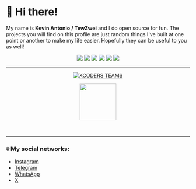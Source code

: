 # 🌵 Hi there!

My name is **Kevin Antonio / TewZwei** and I do open source for fun.
The projects you will find on this profile are just random things I've built at one point or another to make my life easier.
Hopefully they can be useful to you as well!

<p align="center">
  <img src="https://img.shields.io/badge/-JavaScript-black?style=flat-square&logo=javascript" />
  <img src="https://img.shields.io/badge/-Node.js-black?style=flat-square&logo=Node.js" />
  <img src="https://img.shields.io/badge/-HTML5-black?style=flat-square&logo=html5&logoColor=e34f26" />
  <img src="https://img.shields.io/badge/-CSS3-black?style=flat-square&logo=css3&logoColor=1572b6" />
  <img src="https://img.shields.io/badge/-Git-black?style=flat-square&logo=git" />
  <img src="https://img.shields.io/badge/-GitHub-black?style=flat-square&logo=github" /> <br>
</p>

___

<p align="center">
<a target="_blank" href="https://github.com/xcoders-teams/"><img alt="XCODERS TEAMS" src="https://img.shields.io/badge/XCODERS TEAMS%20-%23121011.svg?&style=for-the-badge&logo=ubuntu&logoColor=white"></a>
</p>

<p align="center">
<img height="100" src="https://profile-counter.deno.dev/ds6/count.svg" />
</p><br>

___
### 💀 My social networks:
- [Instagram](https://instagram.com/07.5.01)
- [Telegram](https://t.me/tewzwei)
- [WhatsApp](https://wa.me/50768888888)
- [X](https://x.com/tewzwei)

<!-- [![GitHub WidgetBox](https://github-widgetbox.vercel.app/api/profile?username=ds6&data=followers,repositories,stars,commits&theme=nautilus)](https://github.com/ds6) -->
